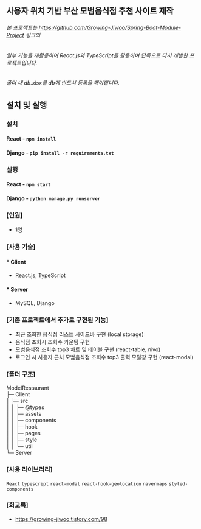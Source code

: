 ## 사용자 위치 기반 부산 모범음식점 추천 사이트 제작

###### 본 프로젝트는 https://github.com/Growing-Jiwoo/Spring-Boot-Module-Project 링크의

###### 일부 기능을 재활용하여 React.js와 TypeScript를 활용하여 단독으로 다시 개발한 프로젝트입니다.

###### 폴더 내 db.xlsx를 db에 반드시 등록을 해야합니다.

## 설치 및 실행

### 설치

#### React - `npm install`

#### Django - `pip install -r requirements.txt`

### 실행

#### React - `npm start`

#### Django - `python manage.py runserver`

### [인원]

- 1명

### [사용 기술]

#### * Client
- React.js, TypeScript

#### * Server
- MySQL, Django

### [기존 프로젝트에서 추가로 구현된 기능]

- 최근 조회한 음식점 리스트 사이드바 구현 (local storage)
- 음식점 조회시 조회수 카운팅 구현
- 모범음식점 조회수 top3 차트 및 테이블 구현 (react-table, nivo)
- 로그인 시 사용자 근처 모범음식점 조회수 top3 출력 모달창 구현 (react-modal)

### [폴더 구조]

ModelRestaurant  
├─ Client  
│ ├─ src  
│ │ ├─ @types  
│ │ ├─ assets  
│ │ ├─ components  
│ │ ├─ hook  
│ │ ├─ pages  
│ │ ├─ style  
│ │ └─ util  
└─ Server

### [사용 라이브러리]

`React` `typescript` `react-modal` `react-hook-geolocation` `navermaps` `styled-components` 

### [회고록]
- https://growing-jiwoo.tistory.com/98
